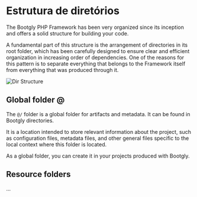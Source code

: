 # Estrutura de diretórios

The Bootgly PHP Framework has been very organized since its inception and offers a solid structure for building your code.

A fundamental part of this structure is the arrangement of directories in its root folder, which has been carefully designed to ensure clear and efficient organization in increasing order of dependencies. One of the reasons for this pattern is to separate everything that belongs to the Framework itself from everything that was produced through it.

![Dir Structure](images/pages/Bootgly/basic/directory_structure-bootgly.png)

## Global folder @

The `@/` folder is a global folder for artifacts and metadata. It can be found in Bootgly directories.

It is a location intended to store relevant information about the project, such as configuration files, metadata files, and other general files specific to the local context where this folder is located.

As a global folder, you can create it in your projects produced with Bootgly.

## Resource folders

...
